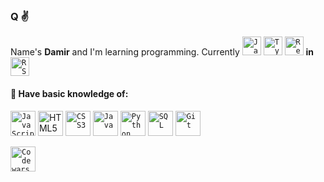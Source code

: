 ### Q :v:

Name's **Damir** and I'm learning programming.
Currently 
<a href="https://www.javascript.com"><code><img alt="JavaScript" height="30px" src="https://cdn.svgporn.com/logos/javascript.svg" /></code></a>
<a href="https://www.typescriptlang.org"><code><img alt="TypeScript" height="30px" src="https://cdn.svgporn.com/logos/typescript-icon.svg" /></code></a>
<a href="https://www.reactjs.org"><code><img alt="React" height="30px" src="https://cdn.svgporn.com/logos/react.svg" /></code></a>
**in** 
<a href="https://rs.school"><code><img alt="RS School" height="30px" src="https://rs.school/images/rs_school.svg" /></code></a>

#### :triangular_flag_on_post: Have basic knowledge of:

<p>
 <a href="https://www.javascript.com"><code><img alt="JavaScript" height="40px" src="https://cdn.svgporn.com/logos/javascript.svg" /></code></a>
 <a href="https://en.wikipedia.org/wiki/HTML"><img alt="HTML5" height="40px" src="https://cdn.svgporn.com/logos/html-5.svg" /></code></a>
 <a href="https://en.wikipedia.org/wiki/Cascading_Style_Sheets"><code><img alt="CSS3" height="40px" src="https://cdn.svgporn.com/logos/css-3.svg" /></code></a>
 <a href="https://www.java.com"><code><img alt="Java" height="40px" src="https://cdn.svgporn.com/logos/java.svg" /></code></a>
 <a href="https://www.python.org"><code><img alt="Python" height="40px" src="https://cdn.svgporn.com/logos/python.svg" /></code></a>
 <a href="https://en.wikipedia.org/wiki/SQL"><code><img alt="SQL" height="40px" src="https://upload.wikimedia.org/wikipedia/commons/8/87/Sql_data_base_with_logo.png" /></code></a>
 <a href="https://git-scm.com"><code><img alt="Git" height="40px" src="https://cdn.svgporn.com/logos/git.svg" /></code></a>
</p>

<p>
  <a href="https://www.codewars.com/users/redvoxdev"><code><img alt="Codewars badge" height="40px" src="https://www.codewars.com/users/redvoxdev/badges/large" /></code></a>
</p>
